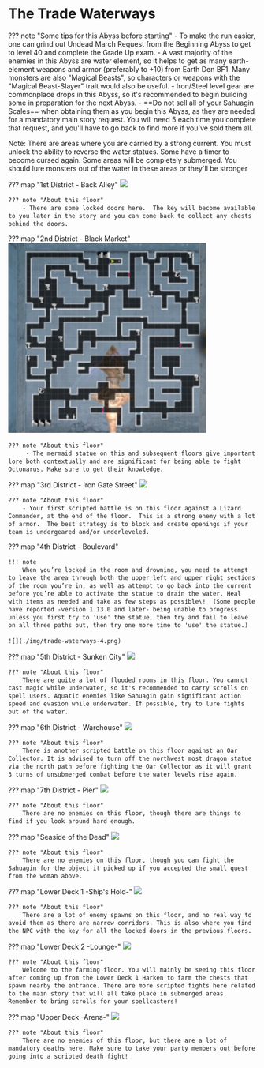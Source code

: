 # The Trade Waterways

??? note "Some tips for this Abyss before starting"
    - To make the run easier, one can grind out Undead March Request from the Beginning Abyss to get to level 40 and complete the Grade Up exam.
    - A vast majority of the enemies in this Abyss are water element, so it helps to get as many earth-element weapons and armor (preferably to +10) from Earth Den BF1.  Many monsters are also "Magical Beasts", so characters or weapons with the "Magical Beast-Slayer" trait would also be useful.
    - Iron/Steel level gear are commonplace drops in this Abyss, so it's recommended to begin building some in preparation for the next Abyss.
    - ==Do not sell all of your Sahuagin Scales== when obtaining them as you begin this Abyss, as they are needed for a mandatory main story request.  You will need 5 each time you complete that request, and you'll have to go back to find more if you've sold them all.

Note: There are areas where you are carried by a strong current. You must unlock the ability to reverse the water statues. Some have a timer to become cursed again. Some areas will be completely submerged. You should lure monsters out of the water in these areas or they\`ll be stronger

??? map "1st District - Back Alley"
    ![](./img/trade-waterways-1.png)

    ??? note "About this floor"
        - There are some locked doors here.  The key will become available to you later in the story and you can come back to collect any chests behind the doors.

??? map "2nd District - Black Market"
    ![](./img/trade-waterways-2.jpg)

    ??? note "About this floor"
         - The mermaid statue on this and subsequent floors give important lore both contextually and are significant for being able to fight Octonarus. Make sure to get their knowledge.

??? map "3rd District - Iron Gate Street"
    ![](./img/trade-waterways-3.jpg)

    ??? note "About this floor"
        - Your first scripted battle is on this floor against a Lizard Commander, at the end of the floor.  This is a strong enemy with a lot of armor.  The best strategy is to block and create openings if your team is undergeared and/or underleveled.


??? map "4th District - Boulevard"
    
    !!! note 
        When you’re locked in the room and drowning, you need to attempt to leave the area through both the upper left and upper right sections of the room you’re in, as well as attempt to go back into the current before you’re able to activate the statue to drain the water. Heal with items as needed and take as few steps as possible\!  (Some people have reported -version 1.13.0 and later- being unable to progress unless you first try to 'use' the statue, then try and fail to leave on all three paths out, then try one more time to 'use' the statue.)

    ![](./img/trade-waterways-4.png)

??? map "5th District - Sunken City"
    ![](./img/trade-waterways-5.png)

    ??? note "About this floor"
        There are quite a lot of flooded rooms in this floor. You cannot cast magic while underwater, so it's recommended to carry scrolls on spell users. Aquatic enemies like Sahuagin gain significant action speed and evasion while underwater. If possible, try to lure fights out of the water.

??? map "6th District - Warehouse"
    ![](./img/trade-waterways-6.png)

    ??? note "About this floor"
        There is another scripted battle on this floor against an Oar Collector. It is advised to turn off the northwest most dragon statue via the north path before fighting the Oar Collector as it will grant 3 turns of unsubmerged combat before the water levels rise again.

??? map "7th District - Pier"
    ![](./img/trade-waterways-7.png)

    ??? note "About this floor"
        There are no enemies on this floor, though there are things to find if you look around hard enough.

??? map "Seaside of the Dead"
    ![](./img/trade-waterways-seaside-of-the-dead.png)

    ??? note "About this floor"
        There are no enemies on this floor, though you can fight the Sahuagin for the object it picked up if you accepted the small quest from the woman above.

??? map "Lower Deck 1 -Ship's Hold-"
    ![](./img/ship-level-1.png)

    ??? note "About this floor"
        There are a lot of enemy spawns on this floor, and no real way to avoid them as there are narrow corridors. This is also where you find the NPC with the key for all the locked doors in the previous floors.

??? map "Lower Deck 2 -Lounge-"
    ![](./img/ship-level-2.png)

    ??? note "About this floor"
        Welcome to the farming floor. You will mainly be seeing this floor after coming up from the Lower Deck 1 Harken to farm the chests that spawn nearby the entrance. There are more scripted fights here related to the main story that will all take place in submerged areas. Remember to bring scrolls for your spellcasters!

??? map "Upper Deck -Arena-"
    ![](./img/arena.png)

    ??? note "About this floor"
        There are no enemies of this floor, but there are a lot of mandatory deaths here. Make sure to take your party members out before going into a scripted death fight!
